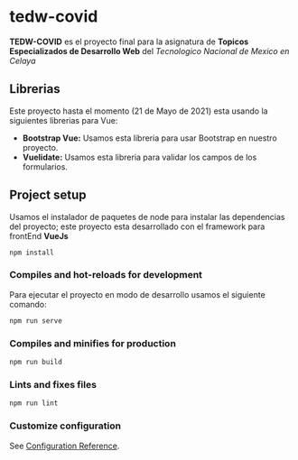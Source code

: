 # tedw-covid
**TEDW-COVID** es el proyecto final para la asignatura de __Topicos Especializados de Desarrollo Web__ del *Tecnologico Nacional de Mexico en Celaya*  

## Librerias
Este proyecto hasta el momento (21 de Mayo de 2021) esta usando la siguientes librerias para Vue:
- **Bootstrap Vue:** Usamos esta libreria para usar Bootstrap en nuestro proyecto.
- **Vuelidate:** Usamos esta libreria para validar los campos de los formularios.
## Project setup
Usamos el instalador de paquetes de node para instalar las dependencias del proyecto; este proyecto esta desarrollado con el framework para frontEnd **VueJs**
```
npm install
```

### Compiles and hot-reloads for development
Para ejecutar el proyecto en modo de desarrollo usamos el siguiente comando:
```
npm run serve
```

### Compiles and minifies for production
```
npm run build
```

### Lints and fixes files
```
npm run lint
```

### Customize configuration
See [Configuration Reference](https://cli.vuejs.org/config/).
